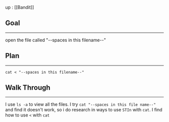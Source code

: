 up : [[Bandit]]
## Goal
---
open the file called "--spaces in this filename--"
## Plan
---
`cat < "--spaces in this filename--"`

## Walk Through
---
I use `ls -a` to view all the files.
I try `cat "--spaces in this file name--"` and find it doesn't work, so i do research in ways to use `STIn` with `cat`.
I find how to use `<` with `cat`
